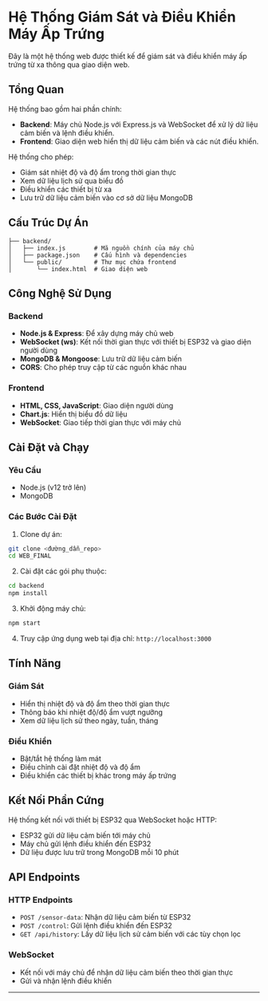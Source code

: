 # Hệ Thống Giám Sát và Điều Khiển Máy Ấp Trứng

Đây là một hệ thống web được thiết kế để giám sát và điều khiển máy ấp trứng từ xa thông qua giao diện web.

## Tổng Quan

Hệ thống bao gồm hai phần chính:
- **Backend**: Máy chủ Node.js với Express.js và WebSocket để xử lý dữ liệu cảm biến và lệnh điều khiển.
- **Frontend**: Giao diện web hiển thị dữ liệu cảm biến và các nút điều khiển.

Hệ thống cho phép:
- Giám sát nhiệt độ và độ ẩm trong thời gian thực
- Xem dữ liệu lịch sử qua biểu đồ
- Điều khiển các thiết bị từ xa
- Lưu trữ dữ liệu cảm biến vào cơ sở dữ liệu MongoDB

## Cấu Trúc Dự Án

```
├── backend/
│   ├── index.js        # Mã nguồn chính của máy chủ
│   ├── package.json    # Cấu hình và dependencies
│   └── public/         # Thư mục chứa frontend
│       └── index.html  # Giao diện web
```

## Công Nghệ Sử Dụng

### Backend
- **Node.js & Express**: Để xây dựng máy chủ web
- **WebSocket (ws)**: Kết nối thời gian thực với thiết bị ESP32 và giao diện người dùng
- **MongoDB & Mongoose**: Lưu trữ dữ liệu cảm biến
- **CORS**: Cho phép truy cập từ các nguồn khác nhau

### Frontend
- **HTML, CSS, JavaScript**: Giao diện người dùng
- **Chart.js**: Hiển thị biểu đồ dữ liệu
- **WebSocket**: Giao tiếp thời gian thực với máy chủ

## Cài Đặt và Chạy

### Yêu Cầu
- Node.js (v12 trở lên)
- MongoDB

### Các Bước Cài Đặt

1. Clone dự án:
```bash
git clone <đường_dẫn_repo>
cd WEB_FINAL
```

2. Cài đặt các gói phụ thuộc:
```bash
cd backend
npm install
```

3. Khởi động máy chủ:
```bash
npm start
```

4. Truy cập ứng dụng web tại địa chỉ: `http://localhost:3000`

## Tính Năng

### Giám Sát
- Hiển thị nhiệt độ và độ ẩm theo thời gian thực
- Thông báo khi nhiệt độ/độ ẩm vượt ngưỡng
- Xem dữ liệu lịch sử theo ngày, tuần, tháng

### Điều Khiển
- Bật/tắt hệ thống làm mát
- Điều chỉnh cài đặt nhiệt độ và độ ẩm
- Điều khiển các thiết bị khác trong máy ấp trứng

## Kết Nối Phần Cứng

Hệ thống kết nối với thiết bị ESP32 qua WebSocket hoặc HTTP:
- ESP32 gửi dữ liệu cảm biến tới máy chủ
- Máy chủ gửi lệnh điều khiển đến ESP32
- Dữ liệu được lưu trữ trong MongoDB mỗi 10 phút

## API Endpoints

### HTTP Endpoints
- `POST /sensor-data`: Nhận dữ liệu cảm biến từ ESP32
- `POST /control`: Gửi lệnh điều khiển đến ESP32
- `GET /api/history`: Lấy dữ liệu lịch sử cảm biến với các tùy chọn lọc

### WebSocket
- Kết nối với máy chủ để nhận dữ liệu cảm biến theo thời gian thực
- Gửi và nhận lệnh điều khiển


---
